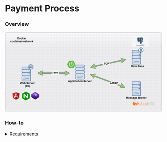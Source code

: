 # Payment Process

### Overview

![](img/docker-architecture.png)


### How-to

<details>
<summary>Requirements</summary>
Clone the repositoy:<br><br>
<code>
git clone https://github.com/gilsonsf/payment-process.git
</code>
<br>
Install <b>Docker</b>: https://docs.docker.com/engine/installation/
<br>
Install <b>docker-compose</b>: https://docs.docker.com/compose/install/.
<br>
<details>
<summary>Installation</summary>
<br>
Run the following commands:
  
```
$ git clone https://github.com/gilsonsf/payment-process.git
$ cd payment-process
$ sudo docker-compose up
```
<br>
</details>

<details>
<summary>Accesses</summary>
<br>
</details>

<details>
<summary>Screenshots</summary>
<br>
</details>

<details>
<summary>Load Balancer</summary>
Load Balancer Architecture:
![](img/docker-architecture-load-balancer.png)

</details>

<details>
<summary>Technologies</summary>
<br>

- [Swagger](https://swagger.io/)

- [Spring Boot](https://spring.io/projects/spring-boot)

- [Docker](https://www.docker.com/)

- [Nginx](https://www.nginx.com/)

- [PostgresSQL](https://www.postgresql.org/)

- [RabbitMQ](https://www.rabbitmq.com/)

- [Angular](https://angular.io/)

- [Bootstrap 4](https://getbootstrap.com.br/docs/4.1/getting-started/introduction/)

https://stackoverflow.com/questions/36966337/how-to-generate-a-ddl-creation-script-with-a-modern-spring-boot-data-jpa-and-h

http://markdownpad.com/


</details>
